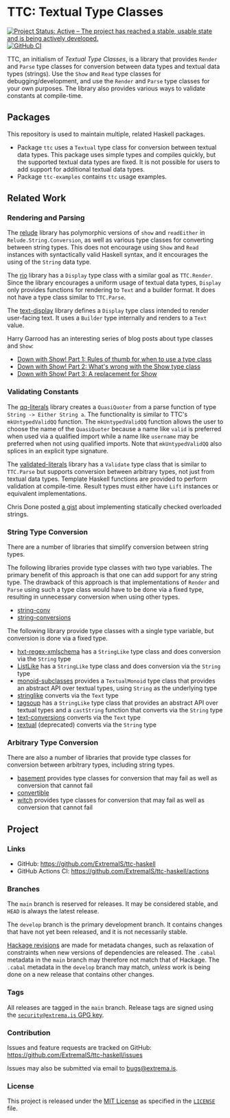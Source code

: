 # TTC: Textual Type Classes

[![Project Status: Active – The project has reached a stable, usable state and is being actively developed.](https://www.repostatus.org/badges/latest/active.svg)](https://www.repostatus.org/#active)
[![GitHub CI](https://github.com/ExtremaIS/ttc-haskell/workflows/CI/badge.svg?branch=main)](https://github.com/ExtremaIS/ttc-haskell/actions)

TTC, an initialism of _Textual Type Classes_, is a library that provides
`Render` and `Parse` type classes for conversion between data types and
textual data types (strings).  Use the `Show` and `Read` type classes for
debugging/development, and use the `Render` and `Parse` type classes for your
own purposes.  The library also provides various ways to validate constants at
compile-time.

## Packages

This repository is used to maintain multiple, related Haskell packages.

* Package `ttc` uses a `Textual` type class for conversion between textual
  data types.  This package uses simple types and compiles quickly, but the
  supported textual data types are fixed.  It is not possible for users to
  add support for additional textual data types.
* Package `ttc-examples` contains `ttc` usage examples.

## Related Work

### Rendering and Parsing

The [relude][] library has polymorphic versions of `show` and `readEither` in
`Relude.String.Conversion`, as well as various type classes for converting
between string types.  This does not encourage using `Show` and `Read`
instances with syntactically valid Haskell syntax, and it encourages the using
of the `String` data type.

The [rio][] library has a `Display` type class with a similar goal as
`TTC.Render`.  Since the library encourages a uniform usage of textual data
types, `Display` only provides functions for rendering to `Text` and a builder
format.  It does not have a type class similar to `TTC.Parse`.

The [text-display][] library defines a `Display` type class intended to render
user-facing text.  It uses a `Builder` type internally and renders to a `Text`
value.

Harry Garrood has an interesting series of blog posts about type classes and
`Show`:

* [Down with Show! Part 1: Rules of thumb for when to use a type class][]
* [Down with Show! Part 2: What's wrong with the Show type class][]
* [Down with Show! Part 3: A replacement for Show][]

[relude]: <https://hackage.haskell.org/package/relude>
[rio]: <https://hackage.haskell.org/package/rio>
[text-display]: <https://hackage.haskell.org/package/text-display>
[Down with Show! Part 1: Rules of thumb for when to use a type class]: <https://harry.garrood.me/blog/down-with-show-part-1/>
[Down with Show! Part 2: What's wrong with the Show type class]: <https://harry.garrood.me/blog/down-with-show-part-2/>
[Down with Show! Part 3: A replacement for Show]: <https://harry.garrood.me/blog/down-with-show-part-3/>

### Validating Constants

The [qq-literals][] library creates a `QuasiQuoter` from a parse function of
type `String -> Either String a`.  The functionality is similar to TTC's
`mkUntypedValidQQ` function.  The `mkUntypedValidQQ` function allows the user
to choose the name of the `QuasiQuoter` because a name like `valid` is
preferred when used via a qualified import while a name like `username` may be
preferred when not using qualified imports.  Note that `mkUntypedValidQQ` also
splices in an explicit type signature.

The [validated-literals][] library has a `Validate` type class that is similar
to `TTC.Parse` but supports conversion between arbitrary types, not just from
textual data types.  Template Haskell functions are provided to perform
validation at compile-time.  Result types must either have `Lift` instances or
equivalent implementations.

Chris Done posted [a gist][] about implementing statically checked overloaded
strings.

[qq-literals]: <https://hackage.haskell.org/package/qq-literals>
[validated-literals]: <https://hackage.haskell.org/package/validated-literals>
[a gist]: <https://gist.github.com/chrisdone/809296b769ee36d352ae4f8dbe89a364>

### String Type Conversion

There are a number of libraries that simplify conversion between string types.

The following libraries provide type classes with two type variables.  The
primary benefit of this approach is that one can add support for any string
type.  The drawback of this approach is that implementations of `Render` and
`Parse` using such a type class would have to be done via a fixed type,
resulting in unnecessary conversion when using other types.

* [string-conv][]
* [string-conversions][]

The following library provide type classes with a single type variable, but
conversion is done via a fixed type.

* [hxt-regex-xmlschema][] has a `StringLike` type class and does conversion
  via the `String` type
* [ListLike][] has a `StringLike` type class and does conversion via the
  `String` type
* [monoid-subclasses][] provides a `TextualMonoid` type class that provides an
  abstract API over textual types, using `String` as the underlying type
* [stringlike][] converts via the `Text` type
* [tagsoup][] has a `StringLike` type class that provides an abstract API over
  textual types and a `castString` function that converts via the `String`
  type
* [text-conversions][] converts via the `Text` type
* [textual][] (deprecated) converts via the `String` type

[string-conv]: <https://hackage.haskell.org/package/string-conv>
[string-conversions]: <https://hackage.haskell.org/package/string-conversions>
[hxt-regex-xmlschema]: <https://hackage.haskell.org/package/hxt-regex-xmlschema>
[ListLike]: <https://hackage.haskell.org/package/ListLike>
[monoid-subclasses]: <https://hackage.haskell.org/package/monoid-subclasses>
[stringlike]: <https://hackage.haskell.org/package/stringlike>
[tagsoup]: <https://hackage.haskell.org/package/tagsoup>
[text-conversions]: <https://hackage.haskell.org/package/text-conversions>
[textual]: <https://hackage.haskell.org/package/textual>

### Arbitrary Type Conversion

There are also a number of libraries that provide type classes for conversion
between arbitrary types, including string types.

* [basement][] provides type classes for conversion that may fail as well as
  conversion that cannot fail
* [convertible][]
* [witch][] provides type classes for conversion that may fail as well as
  conversion that cannot fail

[basement]: <https://hackage.haskell.org/package/basement>
[convertible]: <https://hackage.haskell.org/package/convertible>
[witch]: <https://hackage.haskell.org/package/witch>

## Project

### Links

* GitHub: <https://github.com/ExtremaIS/ttc-haskell>
* GitHub Actions CI: <https://github.com/ExtremaIS/ttc-haskell/actions>

### Branches

The `main` branch is reserved for releases.  It may be considered stable, and
`HEAD` is always the latest release.

The `develop` branch is the primary development branch.  It contains changes
that have not yet been released, and it is not necessarily stable.

[Hackage revisions][] are made for metadata changes, such as relaxation of
constraints when new versions of dependencies are released.  The `.cabal`
metadata in the `main` branch may therefore not match that of Hackage.  The
`.cabal` metadata in the `develop` branch may match, *unless* work is being
done on a new release that contains other changes.

[Hackage revisions]: <https://github.com/haskell-infra/hackage-trustees/blob/master/revisions-information.md#hackage-metadata-revisions--what-they-are-how-they-work>

### Tags

All releases are tagged in the `main` branch.  Release tags are signed using
the [`security@extrema.is` GPG key][].

[`security@extrema.is` GPG key]: <https://keyserver.ubuntu.com/pks/lookup?search=0x1D484E4B4705FADF&fingerprint=on&op=index>

### Contribution

Issues and feature requests are tracked on GitHub:
<https://github.com/ExtremaIS/ttc-haskell/issues>

Issues may also be submitted via email to <bugs@extrema.is>.

### License

This project is released under the [MIT License][] as specified in the
[`LICENSE`][] file.

[MIT License]: <https://opensource.org/licenses/MIT>
[`LICENSE`]: <LICENSE>
